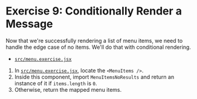 # Exercise 9: Conditionally Render a Message

Now that we're successfully rendering a list of menu items, we need to handle the edge case of no items. We'll do that with conditional rendering.

- [`src/menu.exercise.jsx`](./src/menu.exercise.jsx)

1. In [`src/menu.exercise.jsx`](./src/menu.exercise.jsx), locate the `<MenuItems />`.
2. Inside this component, import `MenuItemsNoResults` and return an instance of it if `items.length` is `0`.
3. Otherwise, return the mapped menu items.